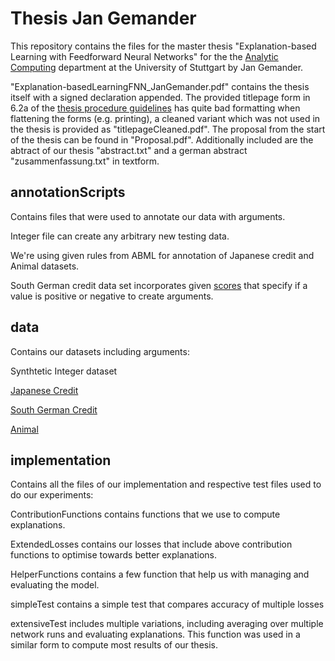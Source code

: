 # Thesis Jan Gemander
This repository contains the files for the master thesis "Explanation-based Learning with
Feedforward Neural Networks" for the the [Analytic Computing](https://www.ipvs.uni-stuttgart.de/departments/ac/) department at the University of Stuttgart by Jan Gemander. 

"Explanation-basedLearningFNN_JanGemander.pdf" contains the thesis itself with a signed declaration appended.
The provided titlepage form in 6.2a of the [thesis procedure guidelines](https://www.ipvs.uni-stuttgart.de/departments/ac/teaching/thesis_procedure/) has quite bad formatting when flattening the forms (e.g. printing), 
a cleaned variant which was not used in the thesis is provided as "titlepageCleaned.pdf".
The proposal from the start of the thesis can be found in "Proposal.pdf".
Additionally included are the abtract of our thesis "abstract.txt" and a german abstract "zusammenfassung.txt" in textform.

## annotationScripts
Contains files that were used to annotate our data with arguments. 

Integer file can create any arbitrary new testing data.

We're using given rules from ABML for annotation of Japanese credit and Animal datasets. 

South German credit data set incorporates given [scores](https://data.ub.uni-muenchen.de/23/1/DETAILS.html) that specify if a value is positive or negative to create arguments. 


## data
Contains our datasets including arguments:

Synthtetic Integer dataset

[Japanese Credit](https://archive.ics.uci.edu/ml/datasets/Japanese+Credit+Screening)

[South German Credit](https://archive.ics.uci.edu/ml/datasets/South+German+Credit)

[Animal](https://archive.ics.uci.edu/ml/datasets/zoo)

## implementation
Contains all the files of our implementation and respective test files used to do our experiments:

ContributionFunctions contains functions that we use to compute explanations. 

ExtendedLosses contains our losses that include above contribution functions to optimise towards better explanations.

HelperFunctions contains a few function that help us with managing and evaluating the model.

simpleTest contains a simple test that compares accuracy of multiple losses

extensiveTest includes multiple variations, including averaging over multiple network runs and evaluating explanations. This function was used in a similar form to compute most results of our thesis.
